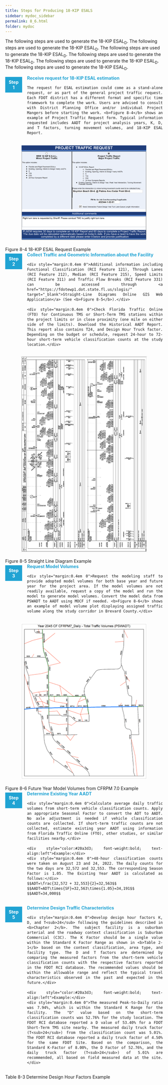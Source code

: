 ```yaml
---
title: Steps for Producing 18-KIP ESALS
sidebar: mydoc_sidebar
permalink: 8_6.html
folder: mydoc
---
```


<style>
  div{text-align: justify;}
  .parent{
    display: inline-block;
    margin-bottom: 1rem;
    display: grid;
    grid-template-columns: 1fr 10fr;
  }
  .child1{
    text-align:center;
    display: table-caption;
    position: relative;
    margin-top: 0.3rem;
    margin-right: 1rem;
    /* margin-right: 1%; */
    float: left;
    /* width: 10%; */
    /* padding: 2rem 2rem; */
  }
  .child2{
    display: table-caption;
    position: relative;
    /* padding-left: 2rem; */
    /* width:90%; */
    float: left;
  }
</style>

The following steps are used to generate the 18-KIP ESAL<sub>D</sub>. The following steps are used to generate the 18-KIP ESAL<sub>D</sub>. The following steps are used to generate the 18-KIP ESAL<sub>D</sub>. The following steps are used to generate the 18-KIP ESAL<sub>D</sub>. The following steps are used to generate the 18-KIP ESAL<sub>D</sub>. The following steps are used to generate the 18-KIP ESAL<sub>D</sub>.

<div class="parent">
    <div class="child1"><div style="background:#20a3d3; color:white; font-weight: bold; padding:0.5rem 0.7rem 0.5rem 0.7rem; text-align:center">Step 1</div></div>
    <div class="child2">
    <div style="color:#20a3d3; font-weight:bold; text-align:left">Receive request for 18-KIP ESAL estimation</div>

    The request for ESAL estimation could come as a stand-alone request, or as part of the general project traffic request. Each FDOT district has a different format and specific time framework to complete the work. Users are advised to consult with District Planning Office and/or individual Project Mangers before starting the work. <b>Figure 8-4</b> shows an example of Project Traffic Request form. Typical information requested includes AADT for project analysis years, K, D, and T factors, turning movement volumes, and 18-KIP ESAL Report.
</div>
</div>

<center>
<img src="images/fig8_4.png" style="max-width: 80%; text-align:center; margin-bottom: 1rem">
</center>
<div class="italic-grey">Figure 8-4 18-KIP ESAL Request Example</div> 

<div class="parent">
    <div class="child1"><div style="background:#20a3d3; color:white; font-weight: bold; padding:0.5rem 0.7rem 0.5rem 0.7rem; text-align:center">Step 2</div></div>
    <div class="child2">
    <div style="color:#20a3d3; font-weight:bold; text-align:left">Collect Traffic and Geometric Information about the Facility</div>

    <div style="margin:0.4em 0">Additional information including Functional Classification (RCI Feature 121), Through Lanes (RCI Feature 212), Median (RCI Feature 215), Speed Limits (RCI Feature 311) and Traffic Flow Breaks (RCI Feature 331) can be accessed through <a href="https://fdotewp1.dot.state.fl.us/slogis/" target="_blank">Straight-Line Diagrams Online GIS Web Application</a> (See <b>Figure 8-5</b>).</div>

    <div style="margin:0.4em 0">Check Florida Traffic Online (FTO) for Continuous TMS or Short-Term TMS stations within the project limits or in close proximity (one mile on either side of the limits). Download the Historical AADT Report. This report also contains T24, and Design Hour Truck factor. Depending on the budget or schedule, request 24-hour to 72-hour short-term vehicle classification counts at the study location.</div>
</div>
</div>

<center>
<img src="images/fig8_5.png" style="max-width: 80%; text-align:center; margin-bottom: 1rem">
</center>
<div class="italic-grey">Figure 8-5 Straight Line Diagram Example</div> 

<div class="parent">
    <div class="child1"><div style="background:#20a3d3; color:white; font-weight: bold; padding:0.5rem 0.7rem 0.5rem 0.7rem; text-align:center">Step 3</div></div>
    <div class="child2">
    <div style="color:#20a3d3; font-weight:bold; text-align:left">Request Model Volumes</div>

    <div style="margin:0.4em 0">Request the modeling staff to provide adopted model volumes for both base year and future year for the project area. If the model volumes are not readily available, request a copy of the model and run the model to generate model volumes. Convert the model data from PSWADT to AADT using MOCF if needed. <b>Figure 8-6</b> shows an example of model volume plot displaying assigned traffic volume along the study corridor in Brevard County.</div>
</div>
</div>

<center>
<img src="images/fig8_6.png" style="max-width: 80%; text-align:center; margin-bottom: 1rem">
</center>
<div class="italic-grey">Figure 8-6 Future Year Model Volumes from CFRPM 7.0 Example</div> 


<div class="parent">
    <div class="child1"><div style="background:#20a3d3; color:white; font-weight: bold; padding:0.5rem 0.7rem 0.5rem 0.7rem; text-align:center">Step 4</div></div>
    <div class="child2">
    <div style="color:#20a3d3; font-weight:bold; text-align:left">Determine Existing Year AADT</div>

    <div style="margin:0.4em 0">Calculate average daily traffic volumes from short-term vehicle classification counts. Apply an appropriate Seasonal Factor to convert the ADT to AADT. No axle adjustment is needed if vehicle classification counts are collected. If short-term traffic counts are not collected, estimate existing year AADT using information from Florida Traffic Online (FTO), other studies, or similar facilities nearby.</div>

    <div style="color:#20a3d3; font-weight:bold; text-align:left">Example:</div>
    <div style="margin:0.4em 0">48-hour classification counts were taken on August 23 and 24, 2022. The daily counts for the two days are 32,572 and 32,553. The corresponding Season Factor is 1.05. The Existing Year AADT is calculated as follows:</div>
    $$ADT=\frac{32,572 + 32,553}{2}=32,563$$
    $$AADT=ADT\times{SF}=32,563\times{1.05}=34,191$$
    $$AADT=34,000$$

</div>
</div>

<div class="parent">
    <div class="child1"><div style="background:#20a3d3; color:white; font-weight: bold; padding:0.5rem 0.7rem 0.5rem 0.7rem; text-align:center">Step 5</div></div>
    <div class="child2">
    <div style="color:#20a3d3; font-weight:bold; text-align:left">Determine Design Traffic Characteristics</div>

    <div style="margin:0.4em 0">Develop design hour factors K, D, and T<sub>24</sub> following the guidelines described in <b>Chapter 2</b>. The subject facility is a suburban arterial and the roadway context classification is Suburban Commercial (C3C). The K Factor should be a single value within the Standard K Factor Range as shown in <b>Table 2-1</b> based on the context classification, area type, and facility type. The D and T factors are determined by comparing the measured factors from the short-term vehicle classification counts with the respective factors reported in the FDOT RCI database. The recommended values should be within the allowable range and reflect the typical travel characteristics observed in the past and expected in the future.</div>

    <div style="color:#20a3d3; font-weight:bold; text-align:left">Example:</div>
    <div style="margin:0.4em 0">The measured Peak-to-Daily ratio was 7.94%, which is within the Standard K Range for the facility. The "D" value based on the short-term classification counts was 52.76% for the study location. The FDOT RCI database reported a D value of 53.40% for a FDOT Short-Term TMS site nearby. The measured daily truck factor (T<sub>24</sub>) from the classification count was 5.01%. The FDOT RCI database reported a daily truck factor of 4.50% for the same FDOT Site. Based on the comparison, the Standard K-Factor of 8.00%, the D Factor of 52.76%, and the daily truck factor (T<sub>24</sub>) of 5.01% are recommended, all based on field measured data at the site. </div>

</div>
</div>

<div class="italic-grey">Table 8-3 Determine Design Hour Factors Example</div>

















